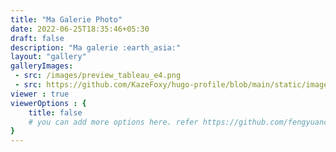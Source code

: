 ```yaml
---
title: "Ma Galerie Photo"
date: 2022-06-25T18:35:46+05:30
draft: false
description: "Ma galerie :earth_asia:"
layout: "gallery"
galleryImages:
 - src: /images/preview_tableau_e4.png
 - src: https://github.com/KazeFoxy/hugo-profile/blob/main/static/images/TableauSynth%C3%A8seEpreuveE4.pdf.pdf
viewer : true
viewerOptions : {
    title: false
    # you can add more options here. refer https://github.com/fengyuanchen/viewerjs?tab=readme-ov-file#options
}
---
```

